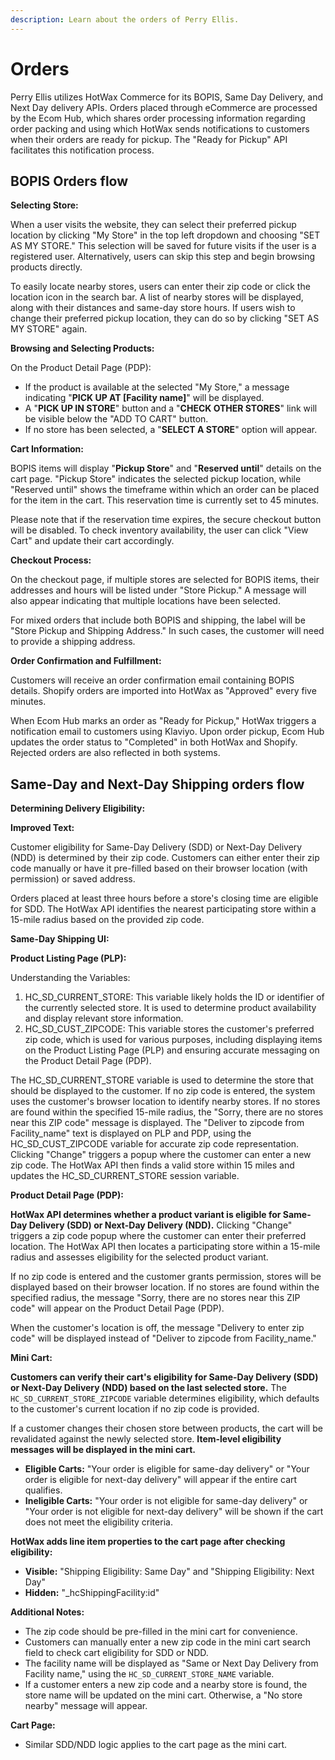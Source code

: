 ```yaml
---
description: Learn about the orders of Perry Ellis.
---
```


# Orders

Perry Ellis utilizes HotWax Commerce for its BOPIS, Same Day Delivery, and Next Day delivery APIs. Orders placed through eCommerce are processed by the Ecom Hub, which shares order processing information regarding order packing and using which HotWax sends notifications to customers when their orders are ready for pickup. The "Ready for Pickup" API facilitates this notification process.

## BOPIS Orders flow

**Selecting  Store:**

When a user visits the website, they can select their preferred pickup location by clicking "My Store" in the top left dropdown and choosing "SET AS MY STORE." This selection will be saved for future visits if the user is a registered user. Alternatively, users can skip this step and begin browsing products directly.

To easily locate nearby stores, users can enter their zip code or click the location icon in the search bar. A list of nearby stores will be displayed, along with their distances and same-day store hours. If users wish to change their preferred pickup location, they can do so by clicking "SET AS MY STORE" again.

**Browsing and Selecting Products:**

On the Product Detail Page (PDP):

* If the product is available at the selected "My Store," a message indicating "**PICK UP AT [Facility name]**" will be displayed.
* A "**PICK UP IN STORE**" button and a "**CHECK OTHER STORES**" link will be visible below the "ADD TO CART" button.
* If no store has been selected, a "**SELECT A STORE**" option will appear.


**Cart Information:**

BOPIS items will display "**Pickup Store**" and "**Reserved until**" details on the cart page. "Pickup Store" indicates the selected pickup location, while "Reserved until" shows the timeframe within which an order can be placed for the item in the cart. This reservation time is currently set to 45 minutes.

Please note that if the reservation time expires, the secure checkout button will be disabled. To check inventory availability, the user can click "View Cart" and update their cart accordingly.


**Checkout Process:**

On the checkout page, if multiple stores are selected for BOPIS items, their addresses and hours will be listed under "Store Pickup." A message will also appear indicating that multiple locations have been selected.

For mixed orders that include both BOPIS and shipping, the label will be "Store Pickup and Shipping Address." In such cases, the customer will need to provide a shipping address.

**Order Confirmation and Fulfillment:**

Customers will receive an order confirmation email containing BOPIS details. Shopify orders are imported into HotWax as "Approved" every five minutes.

When Ecom Hub marks an order as "Ready for Pickup," HotWax triggers a notification email to customers using Klaviyo. Upon order pickup, Ecom Hub updates the order status to "Completed" in both HotWax and Shopify. Rejected orders are also reflected in both systems.



## Same-Day and Next-Day Shipping orders flow

**Determining Delivery Eligibility:**

**Improved Text:**

Customer eligibility for Same-Day Delivery (SDD) or Next-Day Delivery (NDD) is determined by their zip code. Customers can either enter their zip code manually or have it pre-filled based on their browser location (with permission) or saved address.

Orders placed at least three hours before a store's closing time are eligible for SDD. The HotWax API identifies the nearest participating store within a 15-mile radius based on the provided zip code.


**Same-Day Shipping UI:**

**Product Listing Page (PLP):**

Understanding the Variables:

1. HC_SD_CURRENT_STORE: This variable likely holds the ID or identifier of the currently selected store. It is used to determine product availability and display relevant store information.
2. HC_SD_CUST_ZIPCODE: This variable stores the customer's preferred zip code, which is used for various purposes, including displaying items on the Product Listing Page (PLP) and ensuring accurate messaging on the Product Detail Page (PDP).

The HC_SD_CURRENT_STORE variable is used to determine the store that should be displayed to the customer. If no zip code is entered, the system uses the customer's browser location to identify nearby stores. If no stores are found within the specified 15-mile radius, the "Sorry, there are no stores near this ZIP code" message is displayed. The "Deliver to zipcode from Facility_name" text is displayed on PLP and PDP, using the HC_SD_CUST_ZIPCODE variable for accurate zip code representation. Clicking "Change" triggers a popup where the customer can enter a new zip code. The HotWax API then finds a valid store within 15 miles and updates the HC_SD_CURRENT_STORE session variable.

**Product Detail Page (PDP):**

**HotWax API determines whether a product variant is eligible for Same-Day Delivery (SDD) or Next-Day Delivery (NDD).** Clicking "Change" triggers a zip code popup where the customer can enter their preferred location. The HotWax API then locates a participating store within a 15-mile radius and assesses eligibility for the selected product variant.

If no zip code is entered and the customer grants permission, stores will be displayed based on their browser location. If no stores are found within the specified radius, the message "Sorry, there are no stores near this ZIP code" will appear on the Product Detail Page (PDP).

When the customer's location is off, the message "Delivery to enter zip code" will be displayed instead of "Deliver to zipcode from Facility_name."


**Mini Cart:**

**Customers can verify their cart's eligibility for Same-Day Delivery (SDD) or Next-Day Delivery (NDD) based on the last selected store.** The `HC_SD_CURRENT_STORE_ZIPCODE` variable determines eligibility, which defaults to the customer's current location if no zip code is provided.

If a customer changes their chosen store between products, the cart will be revalidated against the newly selected store. **Item-level eligibility messages will be displayed in the mini cart.**

* **Eligible Carts:** "Your order is eligible for same-day delivery" or "Your order is eligible for next-day delivery" will appear if the entire cart qualifies.
* **Ineligible Carts:** "Your order is not eligible for same-day delivery" or "Your order is not eligible for next-day delivery" will be shown if the cart does not meet the eligibility criteria.

**HotWax adds line item properties to the cart page after checking eligibility:**

* **Visible:** "Shipping Eligibility: Same Day" and "Shipping Eligibility: Next Day"
* **Hidden:** "_hcShippingFacility:id"

**Additional Notes:**

* The zip code should be pre-filled in the mini cart for convenience.
* Customers can manually enter a new zip code in the mini cart search field to check cart eligibility for SDD or NDD.
* The facility name will be displayed as "Same or Next Day Delivery from Facility name," using the `HC_SD_CURRENT_STORE_NAME` variable.
* If a customer enters a new zip code and a nearby store is found, the store name will be updated on the mini cart. Otherwise, a "No store nearby" message will appear.


**Cart Page:**

* Similar SDD/NDD logic applies to the cart page as the mini cart.